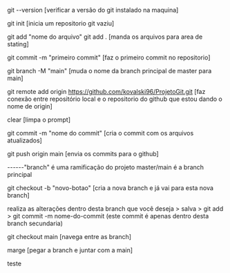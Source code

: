 git --version                                                       [verificar a versão do git instalado na maquina]

git init                                                            [inicia um repositorio git vaziu]

git add "nome do arquivo" git add .                                 [manda os arquivos para area de stating]

git commit -m "primeiro commit"                                     [faz o primeiro commit no repositorio]

git branch -M "main"                                                [muda o nome da branch principal de master para main] 

git remote add origin https://github.com/kovalski96/ProjetoGit.git  [faz conexão entre repositório local e o repositorio do github que estou dando o nome de origin]

clear                                                               [limpa o prompt]

git commit -m "nome do commit"                                      [cria o commit com os arquivos atualizados]

git push origin main                                                [envia os commits para o github]



------"branch" é uma ramificação do projeto master/main é a branch principal

git checkout -b "novo-botao"                                        [cria a nova branch e já vai para esta nova branch]

realiza as alterações dentro desta branch que você deseja > salva > git add > git commit -m nome-do-commit (este commit é apenas dentro desta branch secundaria)

git checkout main                                                   [navega entre as branch]

marge [pegar a branch e juntar com a main]

teste